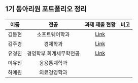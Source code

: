 
## 1기 동아리원 포트폴리오 정리

| 이름 | 전공 | 과제 제출 현황 | 비고 |
| :---: | :---: | :---: | :---: |
| 김동현 | 소프트웨어학과 | [Link](https://github.com/sunaroum/assignment/tree/main/1%EA%B8%B0/%EA%B9%80%EB%8F%99%ED%98%84) | |
| 김주경 | 경제학과 | [Link](https://github.com/sunaroum/assignment/tree/main/1%EA%B8%B0/%EA%B9%80%EC%A3%BC%EA%B2%BD) | |
| 유경진 | 경영학부 회계세무학전공 | [Link](https://github.com/sunaroum/assignment/tree/main/1%EA%B8%B0/%EC%9D%B4%EC%9C%A0%EC%A7%84) | |
| 이유진 | 응용통계학과 | | |
| 하예원 | 의료경영학과 | | |


<!--
과제 제출 현황은 각 동아리원 폴더 README.md(Assignment Submission Status)를 링크로 달아주세요
-->
